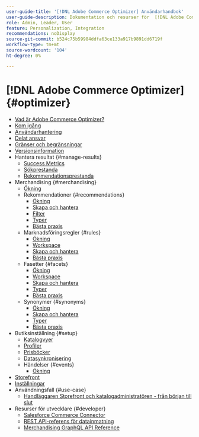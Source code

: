 ```yaml
---
user-guide-title: '[!DNL Adobe Commerce Optimizer] Användarhandbok'
user-guide-description: Dokumentation och resurser för  [!DNL Adobe Commerce Optimizer].
role: Admin, Leader, User
feature: Personalization, Integration
recommendations: noDisplay
source-git-commit: b524c75b59984ddfa63ce133a917b9891dd6719f
workflow-type: tm+mt
source-wordcount: '104'
ht-degree: 0%

---
```


# [!DNL Adobe Commerce Optimizer] {#optimizer}

- [Vad är Adobe Commerce Optimizer?](overview.md)
- [Kom igång](get-started.md)
- [Användarhantering](user-management.md)
- [Delat ansvar](shared-responsibility.md)
- [Gränser och begränsningar](boundaries-limits.md)
- [Versionsinformation](release-notes.md)
- Hantera resultat {#manage-results}
   - [Success Metrics](./manage-results/success-metrics.md)
   - [Sökprestanda](./manage-results/search-performance.md)
   - [Rekommendationsprestanda](./manage-results/recommendation-performance.md)
- Merchandising {#merchandising}
   - [Ökning](./merchandising/overview.md)
   - Rekommendationer {#recommendations}
      - [Ökning](./merchandising/recommendations/overview.md)
      - [Skapa och hantera](./merchandising/recommendations/create.md)
      - [Filter](./merchandising/recommendations/filters.md)
      - [Typer](./merchandising/recommendations/types.md)
      - [Bästa praxis](./merchandising/recommendations/best-practice.md)
   - Marknadsföringsregler {#rules}
      - [Ökning](./merchandising/rules/overview.md)
      - [Workspace](./merchandising/rules/workspace.md)
      - [Skapa och hantera](./merchandising/rules/add.md)
      - [Bästa praxis](./merchandising/rules/best-practice.md)
   - Fasetter {#facets}
      - [Ökning](./merchandising/facets/overview.md)
      - [Workspace](./merchandising/facets/workspace.md)
      - [Skapa och hantera](./merchandising/facets/add.md)
      - [Typer](./merchandising/facets/type.md)
      - [Bästa praxis](./merchandising/facets/best-practice.md)
   - Synonymer {#synonyms}
      - [Ökning](./merchandising/synonyms/overview.md)
      - [Skapa och hantera](./merchandising/synonyms/add.md)
      - [Typer](./merchandising/synonyms/type.md)
      - [Bästa praxis](./merchandising/synonyms/best-practice.md)
- Butiksinställning {#setup}
   - [Katalogvyer](./setup/catalog-view.md)
   - [Profiler](./setup/policies.md)
   - [Prisböcker](./setup/pricebooks.md)
   - [Datasynkronisering](./setup/data-sync.md)
   - Händelser {#events}
      - [Ökning](./setup/events/overview.md)
- [Storefront](storefront.md)
- [Inställningar](settings.md)
- Användningsfall {#use-case}
   - [Handläggaren Storefront och katalogadministratören - från början till slut](./use-case/admin-use-case.md)
- Resurser för utvecklare {#developer}
   - [Salesforce Commerce Connector](./developer/salesforce-connector.md)
   - [REST API-referens för datainmatning](https://developer.adobe.com/commerce/services/reference/rest/)
   - [Merchandising GraphQL API Reference](https://developer.adobe.com/commerce/services/reference/graphql/)
